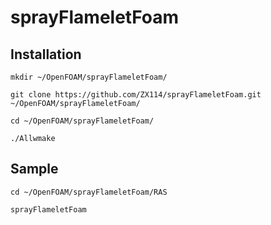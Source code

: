 # sprayFlameletFoam

## Installation

  `mkdir ~/OpenFOAM/sprayFlameletFoam/`

  `git clone https://github.com/ZX114/sprayFlameletFoam.git ~/OpenFOAM/sprayFlameletFoam/`
  
  `cd ~/OpenFOAM/sprayFlameletFoam/`
  
  `./Allwmake`
## Sample
  
  `cd ~/OpenFOAM/sprayFlameletFoam/RAS`
  
  `sprayFlameletFoam`
